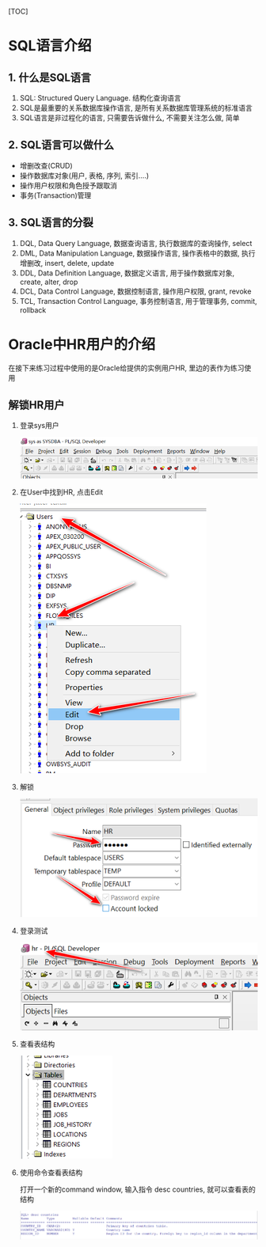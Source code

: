 [TOC]

# SQL语言介绍

## 1. 什么是SQL语言

1. SQL: Structured Query Language. 结构化查询语言
2. SQL是最重要的关系数据库操作语言, 是所有关系数据库管理系统的标准语言
3. SQL语言是非过程化的语言, 只需要告诉做什么, 不需要关注怎么做, 简单

## 2. SQL语言可以做什么

- 增删改查(CRUD)
- 操作数据库对象(用户, 表格, 序列, 索引….)
- 操作用户权限和角色授予跟取消
- 事务(Transaction)管理

## 3. SQL语言的分裂

1. DQL, Data Query Language, 数据查询语言, 执行数据库的查询操作, select
2. DML, Data Manipulation Language, 数据操作语言, 操作表格中的数据, 执行增删改, insert, delete, update
3. DDL, Data Definition Language, 数据定义语言, 用于操作数据库对象, create, alter, drop
4. DCL, Data Control Language, 数据控制语言, 操作用户权限, grant, revoke
5. TCL, Transaction Control Language, 事务控制语言, 用于管理事务, commit, rollback

# Oracle中HR用户的介绍

在接下来练习过程中使用的是Oracle给提供的实例用户HR, 里边的表作为练习使用

## 解锁HR用户

1. 登录sys用户

   ![1564223285703](https://raw.githubusercontent.com/jssda/picbed/master/1564223285703.png)

2. 在User中找到HR, 点击Edit

   ![1564223355439](https://raw.githubusercontent.com/jssda/picbed/master/1564223355439.png)

3. 解锁

   ![1564223403213](https://raw.githubusercontent.com/jssda/picbed/master/1564223403213.png)

4. 登录测试

   ![1564223446587](https://raw.githubusercontent.com/jssda/picbed/master/1564223446587.png)

5. 查看表结构

   ![1564223508617](https://raw.githubusercontent.com/jssda/picbed/master/1564223508617.png)

6. 使用命令查看表结构

   打开一个新的command window, 输入指令 desc countries, 就可以查看表的结构

   ![1564223622737](https://raw.githubusercontent.com/jssda/picbed/master/1564223622737.png)

